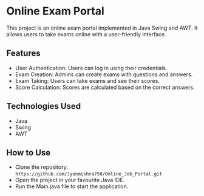 # Online Exam Portal
This project is an online exam portal implemented in Java Swing and AWT. It allows users to take exams online with a user-friendly interface.

## Features
- User Authentication: Users can log in using their credentials.
- Exam Creation: Admins can create exams with questions and answers.
- Exam Taking: Users can take exams and see their scores.
- Score Calculation: Scores are calculated based on the correct answers.
## Technologies Used
- Java
- Swing
- AWT
## How to Use
- Clone the repository: `https://github.com/Jyonmishra750/Online_Job_Portal.git`
- Open the project in your favourite Java IDE.
- Run the Main.java file to start the application.
